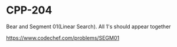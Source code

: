 # CPP-204
Bear and Segment 01(Linear Search).
All 1's should appear together




https://www.codechef.com/problems/SEGM01
